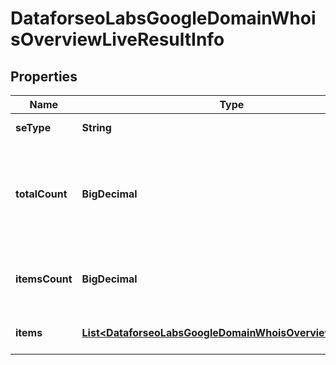 

# DataforseoLabsGoogleDomainWhoisOverviewLiveResultInfo


## Properties

| Name | Type | Description | Notes |
|------------ | ------------- | ------------- | -------------|
|**seType** | **String** | search engine type |  [optional] |
|**totalCount** | **BigDecimal** | total amount of results in our database relevant to your request |  [optional] |
|**itemsCount** | **BigDecimal** | the number of results returned in the items array |  [optional] |
|**items** | [**List&lt;DataforseoLabsGoogleDomainWhoisOverviewLiveItem&gt;**](DataforseoLabsGoogleDomainWhoisOverviewLiveItem.md) | contains ranking and traffic data |  [optional] |



